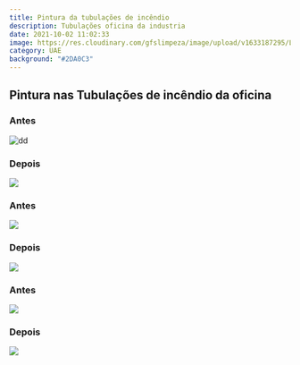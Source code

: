 ```yaml
---
title: Pintura da tubulações de incêndio
description: Tubulações oficina da industria
date: 2021-10-02 11:02:33
image: https://res.cloudinary.com/gfslimpeza/image/upload/v1633187295/Limpeza%20UAE/tubula%C3%A7%C3%B5es%20de%20incendio/5b9163d5-061d-49b1-878b-b9e7018c5436_psudfl.jpg
category: UAE
background: "#2DA0C3"
---
```

## Pintura nas Tubulações de incêndio da oficina

### Antes

![dd](https://res.cloudinary.com/gfslimpeza/image/upload/v1633187314/Limpeza%20UAE/tubula%C3%A7%C3%B5es%20de%20incendio/ca6c2bb8-bc00-4c2c-b9d3-f7566f461bdb_lz3exy.jpg)

### Depois
![](https://res.cloudinary.com/gfslimpeza/image/upload/v1633187295/Limpeza%20UAE/tubula%C3%A7%C3%B5es%20de%20incendio/5b9163d5-061d-49b1-878b-b9e7018c5436_psudfl.jpg)

### Antes
![](https://res.cloudinary.com/gfslimpeza/image/upload/v1633187313/Limpeza%20UAE/tubula%C3%A7%C3%B5es%20de%20incendio/61cdd74e-6ed7-4e07-bb67-d6d917dd9b4c_cgylnw.jpg)

### Depois
![](https://res.cloudinary.com/gfslimpeza/image/upload/v1633187300/Limpeza%20UAE/tubula%C3%A7%C3%B5es%20de%20incendio/7ce17605-6e6c-4770-8ebe-950a886b5e1b_thobrz.jpg)

### Antes
![](https://res.cloudinary.com/gfslimpeza/image/upload/v1633187313/Limpeza%20UAE/tubula%C3%A7%C3%B5es%20de%20incendio/a5c461b2-edcd-4a8b-ba4b-486147c03e3a_nqaw7q.jpg)

### Depois
![](https://res.cloudinary.com/gfslimpeza/image/upload/v1633187304/Limpeza%20UAE/tubula%C3%A7%C3%B5es%20de%20incendio/50b3ffff-d256-4e38-adc8-d27011ea79a7_da6jc2.jpg)





